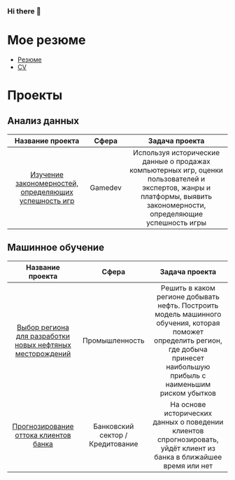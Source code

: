 ### Hi there 👋

<!--
**sashitina/sashitina** is a ✨ _special_ ✨ repository because its `README.md` (this file) appears on your GitHub profile.

Here are some ideas to get you started:

- 🔭 I’m currently working on ...
- 🌱 I’m currently learning ...
- 👯 I’m looking to collaborate on ...
- 🤔 I’m looking for help with ...
- 💬 Ask me about ...
- 📫 How to reach me: ...
- 😄 Pronouns: ...
- ⚡ Fun fact: ...
-->

# Мое резюме
 - [Резюме](https://drive.google.com/file/d/1iNhB9f_s_TuJtCkaYpEkD9iaI4csfmyR/view?usp=sharing)
 - [CV](https://drive.google.com/file/d/1wRbrb_KJfpuuQOOASDUX3I5g2iQ36_OC/view?usp=sharing)
# Проекты
## Анализ данных

| Название проекта                                      | Сфера       | Задача проекта               |
|:-----------------------------------------------------:|:------------------------:|:---------------------------: |
|[Изучение закономерностей, определяющих успешность игр](https://github.com/Billibonk/the_pattern_of_successful_games) | Gamedev  | Используя исторические данные о продажах компьютерных игр, оценки пользователей и экспертов, жанры и платформы, выявить закономерности, определяющие успешность игры |

## Машинное обучение

| Название проекта                                      | Сфера        | Задача проекта              |
|:-----------------------------------------------------:| :------------------------:|:---------------------------:|
|[Выбор региона для разработки новых нефтяных месторождений](https://github.com/Billibonk/new_oil_fields)| Промышленность | Решить в каком регионе добывать нефть. Построить модель машинного обучения, которая поможет определить регион, где добыча принесет наибольшую прибыль с наименьшим риском убытков |
|[Прогнозирование оттока клиентов банка](https://github.com/sashitina/Customer-Churn-Prediction)                                  | Банковский сектор / Кредитование | На основе исторических данных о поведении клиентов спрогнозировать, уйдёт клиент из банка в ближайшее время или нет |
